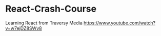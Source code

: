 # React-Crash-Course
Learning React from Traversy Media
https://www.youtube.com/watch?v=w7ejDZ8SWv8
